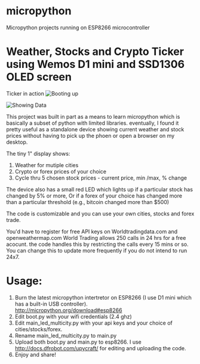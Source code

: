 # micropython
Micropython projects running on ESP8266 microcontroller

# Weather, Stocks and Crypto Ticker using Wemos D1 mini and SSD1306 OLED screen

Ticker in action
![Booting up](https://media.giphy.com/media/lQfmvfyEH8MuY5ISWa/giphy.gif)

![Showing Data](https://media.giphy.com/media/h8IQOL3aufHzPZuZuN/giphy.gif)


This project was built in part as a means to learn micropython which is basically a subset of python with limited libraries.
eventually, I found it pretty useful as a standalone device showing current weather and stock prices without having to pick up the phoen or open a browser on my desktop.

The tiny 1" display shows:

1. Weather for mutiple cities
2. Crypto or forex prices of your choice
3. Cycle thru 5 chosen stock prices - current price, min /max, % change

The device also has a small red LED which lights up if a particular stock has changed by 5% or more, Or if a forex of your choice has changed more than a particular threshold (e.g., bitcoin changed more than $500)

The code is customizable and you can use your own cities, stocks and forex trade.

You'd have to register for free API keys on Worldtradingdata.com and openweathermap.com
World Trading allows 250 calls in 24 hrs for a free acocunt. the code handles this by restricting the calls every 15 mins or so.
You can change this to update more frequently if you do not intend to run 24x7.

# Usage:
1. Burn the latest micropython intertretor on ESP8266 (I use D1 mini which has a built-in USB controller).
   http://micropython.org/download#esp8266
2. Edit boot.py with your wifi credentials (2.4 ghz)
3. Edit main_led_multicity.py with your api keys and your choice of cities/stocks/forex.
4. Rename main_led_multicity.py to main.py
5. Upload both boot.py and main.py to esp8266. I use http://docs.dfrobot.com/upycraft/ for editing and uploading the code.
6. Enjoy and share!
